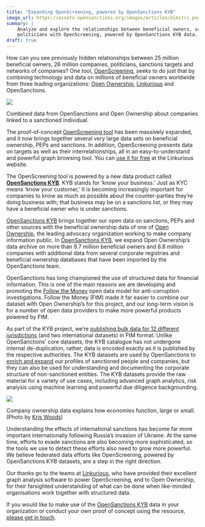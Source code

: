 ```yaml
---
title: "Expanding OpenScreening, powered by OpenSanctions KYB"
image_url: https://assets.opensanctions.org/images/articles/dimitri.png
summary: |
    Analyze and explore the relationships between beneficial owners, sanctions and 
    politicians with OpenScreening, powered by OpenSanctions KYB data.
draft: true
---
```


How can you see previously hidden relationships between 25 million beneficial owners,
26 million companies, politicians, sanctions targets and networks of companies? One tool,
[OpenScreening](https://resources.linkurious.com/openscreening), seeks to do just that by combining technology and data on millions of beneficial owners worldwide from three leading organizations: [Open Ownership](https://www.openownership.org), [Linkurious](https://linkurious.com) and OpenSanctions.

<img class="img-fluid" src="https://assets.opensanctions.org/images/articles/dimitri.png">
<p class="img-caption">
    Combined data from OpenSanctions and Open Ownership about companies linked to a sanctioned individual.
</p>


The proof-of-concept [OpenScreening tool](https://resources.linkurious.com/openscreening) has been massively expanded, and it now brings together several very large data sets on beneficial ownership, PEPs and sanctions. In addition, OpenScreening presents data on targets as well as their interrelationships, all in an easy-to-understand and powerful graph browsing tool. You can [use it for free](https://resources.linkurious.com/openscreening) at the Linkurious website. 

The OpenScreening tool is powered by a new data product called **[OpenSanctions KYB](/kyb/)**. KYB stands for ‘know your business.’ Just as KYC means ‘know your customer,’ It is becoming increasingly important for companies to know as much as possible about the counter-parties they’re doing business with; that business may be on a sanctions list, or they may have a beneficial owner who is under sanctions.

[OpenSanctions KYB](/kyb/) brings together our open data on sanctions, PEPs and other sources with the beneficial ownership data of one of [Open Ownership](https://openownership.org), the leading advocacy organization working to make company information public. In [OpenSanctions KYB](/kyb/), we expand Open Ownership’s data archive on more than 9.7 million beneficial owners and 8.8 million companies with additional data from several corporate registries and beneficial ownership databases that have been imported by the OpenSanctions team.

OpenSanctions has long championed the use of structured data for financial information. This is one of the main reasons we are developing and promoting the [Follow the Money](https://followthemoney.tech) open data model for anti-corruption investigations. Follow the Money (FtM) made it far easier to combine our dataset with Open Ownership’s for this project, and our long-term vision is for a number of open data providers to make more powerful products powered by FtM.

As part of the KYB project, we’re [publishing bulk data for 12 different jurisdictions](/kyb/) (and two international datasets) in FtM format. Unlike OpenSanctions’ core datasets, the KYB catalogue has not undergone internal de-duplication, rather, data is encoded exactly as it is published by the respective authorities. The KYB datasets are used by OpenSanctions to [enrich and expand](/docs/enrichment/) our profiles of sanctioned people and companies, but they can also be used for understanding and documenting the corporate structure of non-sanctioned entities. The KYB datasets provide the raw material for a variety of use cases, including advanced graph analytics, risk analysis using machine learning and powerful due diligence backgrounding. 

<img class="img-fluid" src="https://assets.opensanctions.org/images/articles/budapest.png">
<p class="img-caption">
    Company ownership data explains how economies function, large or small. (Photo by <a href="https://flickr.com/photos/128475922@N03/16411570156">Kris Woods</a>)
</p>

Understanding the effects of international sanctions has become far more important internationally following Russia’s invasion of Ukraine. At the same time, efforts to evade sanctions are also becoming more sophisticated, so the tools we use to detect these efforts also need to grow more powerful. We believe federated data efforts like OpenScreening, powered by OpenSanctions KYB datasets, are a step in the right direction.

Our thanks go to the teams at [Linkurious](https://linkurious.com/), who have provided their excellent graph analysis software to power OpenScreening, and to Open Ownership, for their farsighted understanding of what can be done when like-minded organisations work together with structured data.

If you would like to make use of the [OpenSanctions KYB](/kyb/) data in your organization or conduct your own proof of concept using the resource, [please get in touch](/contact/).